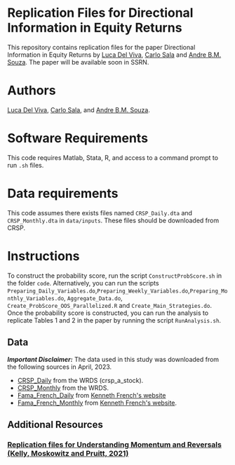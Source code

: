 # Replication Files for Directional Information in Equity Returns
This repository contains replication files for the paper Directional Information in Equity Returns by [Luca Del Viva](https://sites.google.com/site/lucadelviva), [Carlo Sala](https://www.esade.edu/faculty/carlo.sala) and [Andre B.M. Souza](http://www.andrebmsouza.com). The paper will be available soon in SSRN.

# Authors
[Luca Del Viva](https://sites.google.com/site/lucadelviva), [Carlo Sala](https://www.esade.edu/faculty/carlo.sala), and [Andre B.M. Souza](http://www.andrebmsouza.com).

# Software Requirements
This code requires Matlab, Stata, R, and access to a command prompt to run `.sh` files.

# Data requirements
This code assumes there exists files named `CRSP_Daily.dta` and `CRSP_Monthly.dta` in `data/inputs`. These files should be downloaded from CRSP.

# Instructions
To construct the probability score, run the script `ConstructProbScore.sh` in the folder `code`.
Alternatively, you can run the scripts `Preparing_Daily_Variables.do`,`Preparing_Weekly_Variables.do`,`Preparing_Monthly_Variables.do`, `Aggregate_Data.do`, `Create_ProbScore_OOS_Parallelized.R` and `Create_Main_Strategies.do`.
Once the probability score is constructed, you can run the analysis to replicate Tables 1 and 2 in the paper by running the script `RunAnalysis.sh`.

## Data

***Important Disclaimer:*** The data used in this study was downloaded from the following sources in April, 2023.

 - [CRSP_Daily](blank) from the WRDS (crsp_a_stock).
 - [CRSP_Monthly](blank) from the WRDS.
 - [Fama_French_Daily](https://mba.tuck.dartmouth.edu/pages/faculty/ken.french/ftp/F-F_Research_Data_Factors_daily_CSV.zip) from [Kenneth French's website](https://mba.tuck.dartmouth.edu/pages/faculty/ken.french/data_library.html)
 - [Fama_French_Monthly](https://mba.tuck.dartmouth.edu/pages/faculty/ken.french/ftp/F-F_Research_Data_Factors_CSV.zip) from [Kenneth French's website](https://mba.tuck.dartmouth.edu/pages/faculty/ken.french/data_library.html).

## Additional Resources
### [Replication files for **Understanding Momentum and Reversals** (Kelly, Moskowitz and  Pruitt, 2021)](https://sethpruitt.net/research/downloads/)

